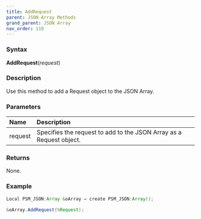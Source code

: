 ```yaml
---
title: AddRequest
parent: JSON Array Methods
grand_parent: JSON Array
nav_order: 110
---
```


### [](#header-3)Syntax

**AddRequest**(_request_)

### [](#header-3)Description

Use this method to add a Request object to the JSON Array.

### [](#header-3)Parameters

| Name           | Description                                                                    |
|:---------------|:-------------------------------------------------------------------------------|
| request        | Specifies the request to add to the JSON Array as a Request object.            |


### [](#header-3)Returns

None.

### [](#header-3)Example

```java
Local PSM_JSON:Array &oArray = create PSM_JSON:Array();
   
&oArray.AddRequest(%Request);
```
